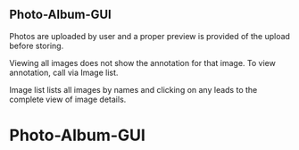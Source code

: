 Photo-Album-GUI
--

Photos are uploaded by user and a proper preview is provided of the upload before storing.

Viewing all images does not show the annotation for that image. To view annotation, call via Image list.

Image list lists all images by names and clicking on any leads to the complete view of image details. 
# Photo-Album-GUI
